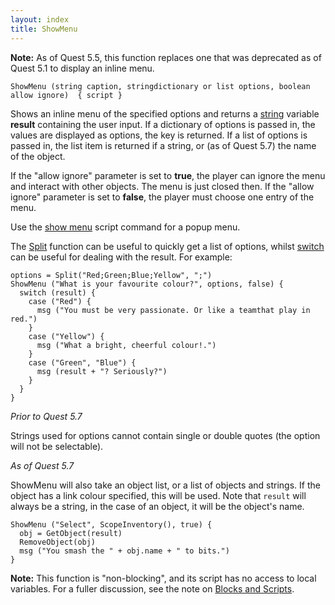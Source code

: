 ```yaml
---
layout: index
title: ShowMenu
---
```


**Note:** As of Quest 5.5, this function replaces one that was deprecated as of Quest 5.1 to display an inline menu.

    ShowMenu (string caption, stringdictionary or list options, boolean allow ignore)  { script } 

Shows an inline menu of the specified options and returns a [string](../types/string.html) variable **result** containing the user input. If a dictionary of options is passed in, the values are displayed as options, the key is returned. If a list of options is passed in, the list item is returned if a string, or (as of Quest 5.7) the name of the object.

If the "allow ignore" parameter is set to **true**, the player can ignore the menu and interact with other objects. The menu is just closed then. If the "allow ignore" parameter is set to **false**, the player must choose one entry of the menu.

Use the [show menu](../scripts/show_menu.html) script command for a popup menu.

The [Split](string/split.html) function can be useful to quickly get a list of options, whilst [switch](../scripts/switch.html) can be useful for dealing with the result. For example:

    options = Split("Red;Green;Blue;Yellow", ";")
    ShowMenu ("What is your favourite colour?", options, false) {
      switch (result) {
        case ("Red") {
          msg ("You must be very passionate. Or like a teamthat play in red.")
        }
        case ("Yellow") {
          msg ("What a bright, cheerful colour!.")
        }
        case ("Green", "Blue") {
          msg (result + "? Seriously?")
        }
      }
    }

_Prior to Quest 5.7_

Strings used for options cannot contain single or double quotes (the option will not be selectable).

_As of Quest 5.7_

ShowMenu will also take an object list, or a list of objects and strings. If the object has a link colour specified, this will be used. Note that `result` will always be a string, in the case of an object, it will be the object's name.

```
ShowMenu ("Select", ScopeInventory(), true) {
  obj = GetObject(result)
  RemoveObject(obj)
  msg ("You smash the " + obj.name + " to bits.")
}
```


**Note:** This function is "non-blocking", and its script has no access to local variables. For a fuller discussion, see the note on [Blocks and Scripts](../blocks_and_scripts.html).
